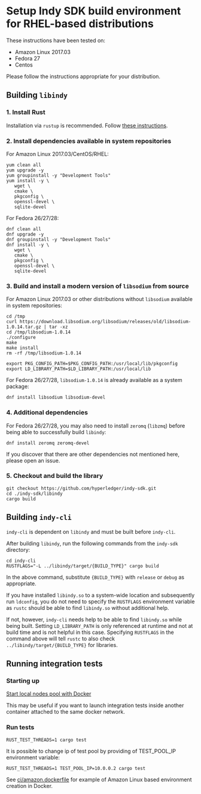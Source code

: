 # Setup Indy SDK build environment for RHEL-based distributions
These instructions have been tested on:
- Amazon Linux 2017.03
- Fedora 27
- Centos

Please follow the instructions appropriate for your distribution.

## Building `libindy`
### 1. Install Rust
Installation via `rustup` is recommended. Follow
[these instructions](https://www.rust-lang.org/install.html).

### 2. Install dependencies available in system repositories

For Amazon Linux 2017.03/CentOS/RHEL:
```
yum clean all
yum upgrade -y
yum groupinstall -y "Development Tools"
yum install -y \
   wget \
   cmake \
   pkgconfig \
   openssl-devel \
   sqlite-devel
```

For Fedora 26/27/28:
```
dnf clean all
dnf upgrade -y
dnf groupinstall -y "Development Tools"
dnf install -y \
   wget \
   cmake \
   pkgconfig \
   openssl-devel \
   sqlite-devel
```

### 3. Build and install a modern version of `libsodium` from source
For Amazon Linux 2017.03 or other distributions without `libsodium` available in system repositories:
```
cd /tmp
curl https://download.libsodium.org/libsodium/releases/old/libsodium-1.0.14.tar.gz | tar -xz
cd /tmp/libsodium-1.0.14
./configure
make
make install
rm -rf /tmp/libsodium-1.0.14

export PKG_CONFIG_PATH=$PKG_CONFIG_PATH:/usr/local/lib/pkgconfig
export LD_LIBRARY_PATH=$LD_LIBRARY_PATH:/usr/local/lib
```

For Fedora 26/27/28, `libsodium-1.0.14` is already available as a system package:
```
dnf install libsodium libsodium-devel
```

### 4. Additional dependencies
For Fedora 26/27/28, you may also need to install `zeromq` (`libzmq`) before being able to successfully
build `libindy`:
```
dnf install zeromq zeromq-devel
```
If you discover that there are other dependencies not mentioned here, please open an issue.

### 5. Checkout and build the library
```
git checkout https://github.com/hyperledger/indy-sdk.git
cd ./indy-sdk/libindy
cargo build
```

## Building `indy-cli`
`indy-cli` is dependent on `libindy` and must be built before `indy-cli`.

After building `libindy`, run the following commands from the `indy-sdk` directory:
```
cd indy-cli
RUSTFLAGS="-L ../libindy/target/{BUILD_TYPE}" cargo build
```
In the above command, substitute `{BUILD_TYPE}` with `release` or `debug` as appropriate.

If you have installed `libindy.so` to a system-wide location and subsequently run `ldconfig`, you do not need
to specify the `RUSTFLAGS` environment variable as `rustc` should be able to find `libindy.so` without additional
help.

If not, however, `indy-cli` needs help to be able to find `libindy.so` while being built. Setting `LD_LIBRARY_PATH`
is only referenced at runtime and not at build time and is not helpful in this case. Specifying `RUSTFLAGS` in the
command above will tell `rustc` to also check `../libindy/target/{BUILD_TYPE}` for libraries.

## Running integration tests
### Starting up
[Start local nodes pool with Docker](https://github.com/hyperledger/indy-sdk/blob/master/README.md#how-to-start-local-nodes-pool-with-docker)

This may be useful if you want to launch integration tests inside another container attached to
the same docker network.

### Run tests

```
RUST_TEST_THREADS=1 cargo test
```

It is possible to change ip of test pool by providing of TEST_POOL_IP environment variable:

```
RUST_TEST_THREADS=1 TEST_POOL_IP=10.0.0.2 cargo test
```

See [ci/amazon.dockerfile](https://github.com/hyperledger/indy-sdk/blob/master/libindy/ci/amazon.dockerfile) for example of Amazon Linux based environment creation in Docker.
